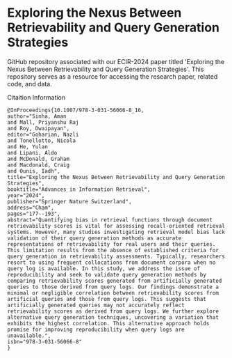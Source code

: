 # Exploring the Nexus Between Retrievability and Query Generation Strategies


GitHub repository associated with our ECIR-2024 paper titled 'Exploring the Nexus Between Retrievability and Query Generation Strategies'. This repository serves as a resource for accessing the research paper, related code, and data.

Citaition Information
```
@InProceedings{10.1007/978-3-031-56066-8_16,
author="Sinha, Aman
and Mall, Priyanshu Raj
and Roy, Dwaipayan",
editor="Goharian, Nazli
and Tonellotto, Nicola
and He, Yulan
and Lipani, Aldo
and McDonald, Graham
and Macdonald, Craig
and Ounis, Iadh",
title="Exploring the Nexus Between Retrievability and Query Generation Strategies",
booktitle="Advances in Information Retrieval",
year="2024",
publisher="Springer Nature Switzerland",
address="Cham",
pages="177--193",
abstract="Quantifying bias in retrieval functions through document retrievability scores is vital for assessing recall-oriented retrieval systems. However, many studies investigating retrieval model bias lack validation of their query generation methods as accurate representations of retrievability for real users and their queries. This limitation results from the absence of established criteria for query generation in retrievability assessments. Typically, researchers resort to using frequent collocations from document corpora when no query log is available. In this study, we address the issue of reproducibility and seek to validate query generation methods by comparing retrievability scores generated from artificially generated queries to those derived from query logs. Our findings demonstrate a minimal or negligible correlation between retrievability scores from artificial queries and those from query logs. This suggests that artificially generated queries may not accurately reflect retrievability scores as derived from query logs. We further explore alternative query generation techniques, uncovering a variation that exhibits the highest correlation. This alternative approach holds promise for improving reproducibility when query logs are unavailable.",
isbn="978-3-031-56066-8"
}

```
